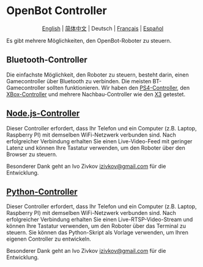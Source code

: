 # OpenBot Controller

<p align="center">
  <a href="README.md">English</a> |
  <a href="README.zh-CN.md">简体中文</a> |
  <span>Deutsch</span> |
  <a href="README.fr-FR.md">Français</a> |
  <a href="README.es-ES.md">Español</a>
</p>

Es gibt mehrere Möglichkeiten, den OpenBot-Roboter zu steuern.

## Bluetooth-Controller

Die einfachste Möglichkeit, den Roboter zu steuern, besteht darin, einen Gamecontroller über Bluetooth zu verbinden. Die meisten BT-Gamecontroller sollten funktionieren. Wir haben den [PS4-Controller](https://www.amazon.de/-/en/Sony-Dualshock-Gamepad-Playstation-Black/dp/B01LYWPQUN), den [XBox-Controller](https://www.amazon.de/-/en/QAT-00002/dp/B07SDFLVKD) und mehrere Nachbau-Controller wie den [X3](https://www.amazon.com/Controller-Wireless-Joystick-Bluetooth-Android/dp/B08H5MM64P) getestet.

## [Node.js-Controller](node-js)

Dieser Controller erfordert, dass Ihr Telefon und ein Computer (z.B. Laptop, Raspberry PI) mit demselben WiFi-Netzwerk verbunden sind. Nach erfolgreicher Verbindung erhalten Sie einen Live-Video-Feed mit geringer Latenz und können Ihre Tastatur verwenden, um den Roboter über den Browser zu steuern.

Besonderer Dank geht an Ivo Zivkov [izivkov@gmail.com](mailto:izivkov@gmail.com) für die Entwicklung.

## [Python-Controller](python)

Dieser Controller erfordert, dass Ihr Telefon und ein Computer (z.B. Laptop, Raspberry PI) mit demselben WiFi-Netzwerk verbunden sind. Nach erfolgreicher Verbindung erhalten Sie einen Live-RTSP-Video-Stream und können Ihre Tastatur verwenden, um den Roboter über das Terminal zu steuern. Sie können das Python-Skript als Vorlage verwenden, um Ihren eigenen Controller zu entwickeln.

Besonderer Dank geht an Ivo Zivkov [izivkov@gmail.com](mailto:izivkov@gmail.com) für die Entwicklung.
